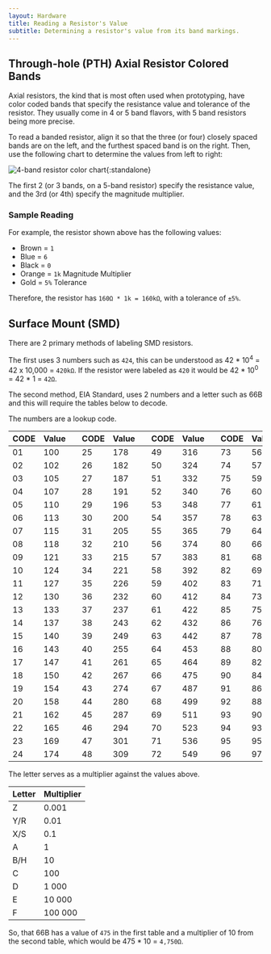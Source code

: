 ```yaml
---
layout: Hardware
title: Reading a Resistor's Value
subtitle: Determining a resistor's value from its band markings.
---
```


## Through-hole (PTH) Axial Resistor Colored Bands

Axial resistors, the kind that is most often used when prototyping, have color coded bands that specify the resistance value and tolerance of the resistor. They usually come in 4 or 5 band flavors, with 5 band resistors being more precise.

To read a banded resistor, align it so that the three (or four) closely spaced bands are on the left, and the furthest spaced band is on the right. Then, use the following chart to determine the values from left to right:

![4-band resistor color chart](/Common_Files/Reading_Axial_Resistors.svg){:standalone}

The first 2 (or 3 bands, on a 5-band resistor) specify the resistance value, and the 3rd (or 4th) specify the magnitude multiplier.

### Sample Reading

For example, the resistor shown above has the following values:

* Brown = `1`
* Blue = `6`
* Black = `0`
* Orange = `1k` Magnitude Multiplier
* Gold = `5%` Tolerance

Therefore, the resistor has `160Ω * 1k = 160kΩ`, with a tolerance of `±5%`.


## Surface Mount (SMD)
There are 2 primary methods of labeling SMD resistors.

The first uses 3 numbers such as `424`, this can be understood as 42 * 10<sup>4</sup> = 42 x 10,000 = `420kΩ`.  If the resistor were labeled as `420` it would be 42 * 10<sup>0</sup> = 42 * 1 = `42Ω`.

The second method, EIA Standard, uses 2 numbers and a letter such as 66B and this will require the tables below to decode.

The numbers are a lookup code.

| CODE | Value | | CODE | Value | | CODE | Value | | CODE | Value |
|------|-------|-|------|-------|-|------|-------|-|------|-------|
| 01   | 100   | | 25   | 178   | | 49   | 316   | | 73   | 562   |
| 02   | 102   | | 26   | 182   | | 50   | 324   | | 74   | 576   |
| 03   | 105   | | 27   | 187   | | 51   | 332   | | 75   | 590   |
| 04   | 107   | | 28   | 191   | | 52   | 340   | | 76   | 604   |
| 05   | 110   | | 29   | 196   | | 53   | 348   | | 77   | 619   |
| 06   | 113   | | 30   | 200   | | 54   | 357   | | 78   | 634   |
| 07   | 115   | | 31   | 205   | | 55   | 365   | | 79   | 649   |
| 08   | 118   | | 32   | 210   | | 56   | 374   | | 80   | 665   |
| 09   | 121   | | 33   | 215   | | 57   | 383   | | 81   | 681   |
| 10   | 124   | | 34   | 221   | | 58   | 392   | | 82   | 698   |
| 11   | 127   | | 35   | 226   | | 59   | 402   | | 83   | 715   |
| 12   | 130   | | 36   | 232   | | 60   | 412   | | 84   | 732   |
| 13   | 133   | | 37   | 237   | | 61   | 422   | | 85   | 750   |
| 14   | 137   | | 38   | 243   | | 62   | 432   | | 86   | 768   |
| 15   | 140   | | 39   | 249   | | 63   | 442   | | 87   | 787   |
| 16   | 143   | | 40   | 255   | | 64   | 453   | | 88   | 806   |
| 17   | 147   | | 41   | 261   | | 65   | 464   | | 89   | 825   |
| 18   | 150   | | 42   | 267   | | 66   | 475   | | 90   | 845   |
| 19   | 154   | | 43   | 274   | | 67   | 487   | | 91   | 866   |
| 20   | 158   | | 44   | 280   | | 68   | 499   | | 92   | 887   |
| 21   | 162   | | 45   | 287   | | 69   | 511   | | 93   | 909   |
| 22   | 165   | | 46   | 294   | | 70   | 523   | | 94   | 931   |
| 23   | 169   | | 47   | 301   | | 71   | 536   | | 95   | 953   |
| 24   | 174   | | 48   | 309   | | 72   | 549   | | 96   | 976   |

The letter serves as a multiplier against the values above.

| Letter | Multiplier |
|--------|------------|
| Z      | 0.001      |
| Y/R    | 0.01       |
| X/S    | 0.1        |
| A      | 1          |
| B/H    | 10         |
| C      | 100        |
| D      | 1 000      |
| E      | 10 000     |
| F      | 100 000    |

So, that 66B has a value of `475` in the first table and a multiplier of 10 from the second table, which would be 475 * 10 = `4,750Ω`.
